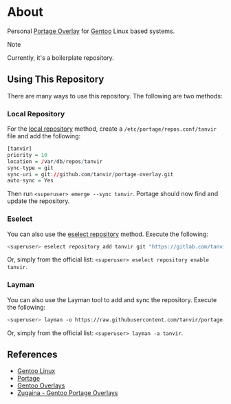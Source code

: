 # About

Personal [Portage Overlay](https://wiki.gentoo.org/wiki/Project:Overlays) for [Gentoo](https://www.gentoo.org) Linux based systems.

> [!NOTE]  
> Currently, it's a boilerplate repository.

## Using This Repository

There are many ways to use this repository. The following are two methods:

### Local Repository

For the [local repository](https://wiki.gentoo.org/wiki/Handbook:Parts/Portage/CustomTree#Defining_a_custom_repository) method, create a `/etc/portage/repos.conf/tanvir` file and add the following:

```r
[tanvir]
priority = 10
location = /var/db/repos/tanvir
sync-type = git
sync-uri = git://github.com/tanvir/portage-overlay.git
auto-sync = Yes
```

Then run `<superuser> emerge --sync tanvir`. Portage should now find and update the repository.

### Eselect

You can also use the [eselect repository](https://wiki.gentoo.org/wiki/Eselect/Repository) method. Execute the following:

```sh
<superuser> eselect repository add tanvir git "https://gitlab.com/tanvir/portage-overlay"
```

Or, simply from the official list: `<superuser> eselect repository enable tanvir`.

### Layman

You can also use the Layman tool to add and sync the repository. Execute the following:

```sh
<superuser> layman -o https://raw.githubusercontent.com/tanvir/portage-overlay/dev/repository.xml -f -a tanvir
```

Or, simply from the official list: `<superuser> layman -a tanvir`.

## References

- [Gentoo Linux](https://www.gentoo.org)
- [Portage](https://wiki.gentoo.org/wiki/Portage)
- [Gentoo Overlays](https://wiki.gentoo.org/wiki/Project:Overlays)
- [Zugaina - Gentoo Portage Overlays](https://gpo.zugaina.org)
